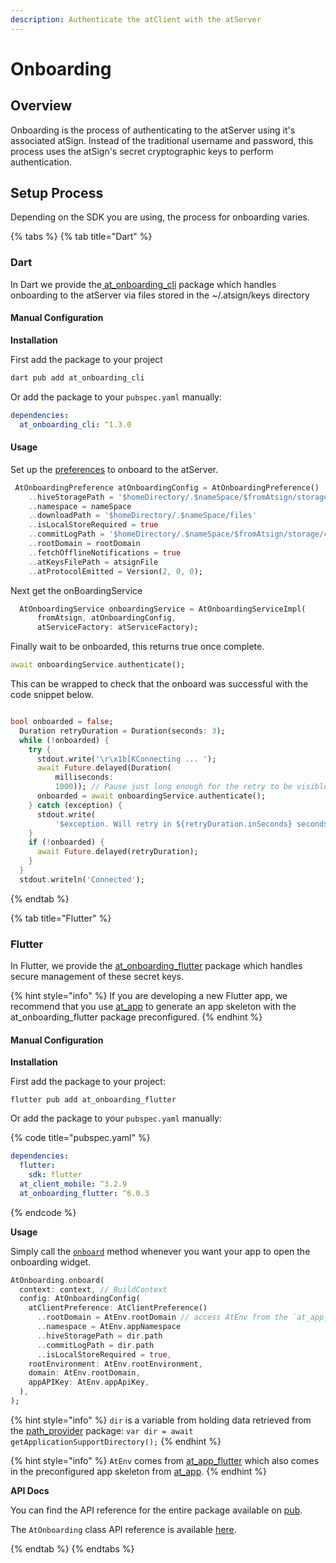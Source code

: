 ```yaml
---
description: Authenticate the atClient with the atServer
---
```


# Onboarding

## Overview

Onboarding is the process of authenticating to the atServer using it's associated atSign. Instead of the traditional username and password, this process uses the atSign's secret cryptographic keys to perform authentication.

## Setup Process

Depending on the SDK you are using, the process for onboarding varies.

{% tabs %}
{% tab title="Dart" %}
### Dart

In Dart we provide the[ at\_onboarding\_cli](https://pub.dev/packages/at\_onboarding\_cli) package which handles onboarding to the atServer via files stored in the \~/.atsign/keys directory

#### Manual Configuration

**Installation**

First add the package to your project

```dart
dart pub add at_onboarding_cli
```

Or add the package to your `pubspec.yaml` manually:

```yaml
dependencies:
  at_onboarding_cli: ^1.3.0
```

#### Usage

Set up the [preferences](https://pub.dev/documentation/at\_onboarding\_cli/latest/at\_onboarding\_cli/AtOnboardingPreference-class.html) to onboard to the atServer.&#x20;

```dart
 AtOnboardingPreference atOnboardingConfig = AtOnboardingPreference()
    ..hiveStoragePath = '$homeDirectory/.$nameSpace/$fromAtsign/storage'
    ..namespace = nameSpace
    ..downloadPath = '$homeDirectory/.$nameSpace/files'
    ..isLocalStoreRequired = true
    ..commitLogPath = '$homeDirectory/.$nameSpace/$fromAtsign/storage/commitLog'
    ..rootDomain = rootDomain
    ..fetchOfflineNotifications = true
    ..atKeysFilePath = atsignFile
    ..atProtocolEmitted = Version(2, 0, 0);
```

Next get the onBoardingService&#x20;

```dart
  AtOnboardingService onboardingService = AtOnboardingServiceImpl(
      fromAtsign, atOnboardingConfig,
      atServiceFactory: atServiceFactory);
```

Finally wait to be onboarded, this returns true once complete.&#x20;

```dart
await onboardingService.authenticate();
```

This can be wrapped to check that the onboard was successful with the code snippet below.

```dart

bool onboarded = false;
  Duration retryDuration = Duration(seconds: 3);
  while (!onboarded) {
    try {
      stdout.write('\r\x1b[KConnecting ... ');
      await Future.delayed(Duration(
          milliseconds:
          1000)); // Pause just long enough for the retry to be visible
      onboarded = await onboardingService.authenticate();
    } catch (exception) {
      stdout.write(
          '$exception. Will retry in ${retryDuration.inSeconds} seconds');
    }
    if (!onboarded) {
      await Future.delayed(retryDuration);
    }
  }
  stdout.writeln('Connected');
```
{% endtab %}

{% tab title="Flutter" %}
### Flutter

In Flutter, we provide the [at\_onboarding\_flutter](https://pub.dev/packages/at\_onboarding\_flutter) package which handles secure management of these secret keys.

{% hint style="info" %}
If you are developing a new Flutter app, we recommend that you use [at\_app](https://pub.dev/packages/at\_app) to generate an app skeleton with the at\_onboarding\_flutter package preconfigured.
{% endhint %}

#### Manual Configuration

**Installation**

First add the package to your project:

```
flutter pub add at_onboarding_flutter
```

Or add the package to your `pubspec.yaml` manually:

{% code title="pubspec.yaml" %}
```yaml
dependencies:
  flutter:
    sdk: flutter
  at_client_mobile: ^3.2.9
  at_onboarding_flutter: ^6.0.3
```
{% endcode %}

**Usage**

Simply call the [`onboard`](https://pub.dev/documentation/at\_onboarding\_flutter/latest/at\_onboarding/AtOnboarding/onboard.html) method whenever you want your app to open the onboarding widget.

```dart
AtOnboarding.onboard(
  context: context, // BuildContext
  config: AtOnboardingConfig(
    atClientPreference: AtClientPreference()
      ..rootDomain = AtEnv.rootDomain // access AtEnv from the `at_app_flutter` package
      ..namespace = AtEnv.appNamespace
      ..hiveStoragePath = dir.path
      ..commitLogPath = dir.path
      ..isLocalStoreRequired = true,
    rootEnvironment: AtEnv.rootEnvironment,
    domain: AtEnv.rootDomain,
    appAPIKey: AtEnv.appApiKey,
  ),
);
```

{% hint style="info" %}
`dir` is a variable from holding data retrieved from the [path\_provider](https://pub.dev/packages/path\_provider) package: `var dir = await getApplicationSupportDirectory();`
{% endhint %}

{% hint style="info" %}
`AtEnv` comes from [at\_app\_flutter](https://pub.dev/packages/at\_app\_flutter) which also comes in the preconfigured app skeleton from [at\_app](https://pub.dev/packages/at\_app).
{% endhint %}

**API Docs**

You can find the API reference for the entire package available on [pub](https://pub.dev/documentation/at\_onboarding\_flutter/latest/).

The `AtOnboarding` class API reference is available [here](https://pub.dev/documentation/at\_onboarding\_flutter/latest/at\_onboarding/AtOnboarding-class.html).


{% endtab %}
{% endtabs %}





